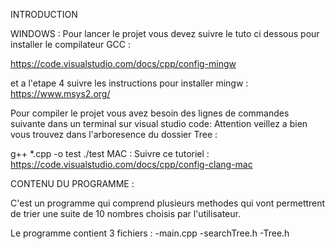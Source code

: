 INTRODUCTION

WINDOWS :
Pour lancer le projet vous devez suivre le tuto ci dessous pour installer le compilateur GCC :

https://code.visualstudio.com/docs/cpp/config-mingw

et a l'etape 4 suivre les instructions pour installer mingw : https://www.msys2.org/

Pour compiler le projet vous avez besoin des lignes de commandes suivante dans un terminal sur visual studio code: Attention veillez a bien vous trouvez dans l'arboresence du dossier Tree :

g++ *.cpp -o test
./test
MAC : Suivre ce tutoriel :
https://code.visualstudio.com/docs/cpp/config-clang-mac

CONTENU DU PROGRAMME :

C'est un programme qui comprend plusieurs methodes qui vont permettrent de trier une suite de 10 nombres choisis par l'utilisateur.

Le programme contient 3 fichiers :
-main.cpp
-searchTree.h
-Tree.h
